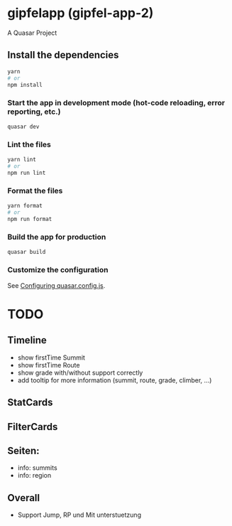 # gipfelapp (gipfel-app-2)

A Quasar Project

## Install the dependencies
```bash
yarn
# or
npm install
```

### Start the app in development mode (hot-code reloading, error reporting, etc.)
```bash
quasar dev
```


### Lint the files
```bash
yarn lint
# or
npm run lint
```


### Format the files
```bash
yarn format
# or
npm run format
```


### Build the app for production
```bash
quasar build
```

### Customize the configuration
See [Configuring quasar.config.js](https://v2.quasar.dev/quasar-cli-vite/quasar-config-js).


# TODO
## Timeline
- show firstTime Summit
- show firstTime Route
- show grade with/without support correctly
- add tooltip for more information (summit, route, grade, climber, ...)

## StatCards


## FilterCards

## Seiten:

- info: summits
- info: region

## Overall
- Support Jump, RP und Mit unterstuetzung
